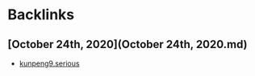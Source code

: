
# Backlinks
## [October 24th, 2020](October 24th, 2020.md)
- [kunpeng9.serious](kunpeng9.serious.md)

